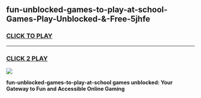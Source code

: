 
## fun-unblocked-games-to-play-at-school-Games-Play-Unblocked-&-Free-5jhfe
<h3>
<a href="https://premium76.site?title=fun-unblocked-games-to-play-at-school&ref=24A">CLICK TO PLAY</a></h3>
<hr>

<h3>
<a href="https://premium76.site?title=fun-unblocked-games-to-play-at-school&ref=24A">CLICK 2 PLAY</a>
  
</h3>

<a href="https://premium76.site?title=fun-unblocked-games-to-play-at-school&ref=24A"><img src="https://clearcache.store/games.png"></a>


**fun-unblocked-games-to-play-at-school games unblocked: Your Gateway to Fun and Accessible Online Gaming**
